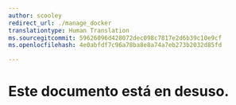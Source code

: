 ```yaml
---
author: scooley
redirect_url: ./manage_docker
translationtype: Human Translation
ms.sourcegitcommit: 59626096d428072dec098c7817e2d6b39c10e9cf
ms.openlocfilehash: 4e0abfdf7c96a78ba8e8a74a7eb273b2032d85fd

---
```


# Este documento está en desuso.



<!--HONumber=Sep16_HO2-->


